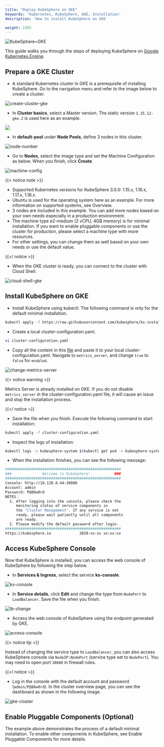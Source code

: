 ```yaml
---
title: "Deploy KubeSphere on GKE"
keywords: 'Kubernetes, KubeSphere, GKE, Installation'
description: 'How to install KubeSphere on GKE'

weight: 2265
---
```


![KubeSphere+GKE](https://pek3b.qingstor.com/kubesphere-docs/png/20191123145223.png)

This guide walks you through the steps of deploying KubeSphere on [Google Kubernetes Engine](https://cloud.google.com/kubernetes-engine/).

## Prepare a GKE Cluster

- A standard Kubernetes cluster in GKE is a prerequisite of installing KubeSphere. Go to the navigation menu and refer to the image below to create a cluster.

![create-cluster-gke](https://ap3.qingstor.com/kubesphere-website/docs/create-cluster-gke.jpg)

- In **Cluster basics**, select a Master version. The static version `1.15.12-gke.2` is used here as an example.

![](https://ap3.qingstor.com/kubesphere-website/docs/master-version.png)

- In **default-pool** under **Node Pools**, define 3 nodes in this cluster.

![node-number](https://ap3.qingstor.com/kubesphere-website/docs/node-number.png)

- Go to **Nodes**, select the image type and set the Machine Configuration as below. When you finish, click **Create**.

![machine-config](https://ap3.qingstor.com/kubesphere-website/docs/machine-configuration.jpg)

{{< notice note >}} 

- Supported Kubernetes versions for KubeSphere 3.0.0: 1.15.x, 1.16.x, 1.17.x, 1.18.x.
- Ubuntu is used for the operating system here as an example. For more information on supported systems, see Overview.
- 3 nodes are included in this example. You can add more nodes based on your own needs especially in a production environment.
- The machine type e2-medium (2 vCPU, 4GB memory) is for minimal installation. If you want to enable pluggable components or use the cluster for production, please select a machine type with more resources.
- For other settings, you can change them as well based on your own needs or use the default value.

{{</ notice >}} 

- When the GKE cluster is ready, you can connect to the cluster with Cloud Shell.


![cloud-shell-gke](https://ap3.qingstor.com/kubesphere-website/docs/cloud-shell.png)

## Install KubeSphere on GKE

- Install KubeSphere using kubectl. The following command is only for the default minimal installation.

```bash
kubectl apply -f https://raw.githubusercontent.com/kubesphere/ks-installer/master/deploy/kubesphere-installer.yaml
```

- Create a local cluster-configuration.yaml.

```bash
vi cluster-configuration.yaml
```

- Copy all the content in this [file](https://raw.githubusercontent.com/kubesphere/ks-installer/master/deploy/cluster-configuration.yaml) and paste it to your local cluster-configuration.yaml. Navigate to `metrics_server`, and change `true` to `false` for `enabled`.

![change-metrics-server](https://ap3.qingstor.com/kubesphere-website/docs/true-false.png)

{{< notice warning >}}

Metrics Server is already installed on GKE. If you do not disable `metrics_server` in the cluster-configuration.yaml file, it will cause an issue and stop the installation process.

{{</ notice >}}

- Save the file when you finish. Execute the following command to start installation:

```bash
kubectl apply -f cluster-configuration.yaml
```

- Inspect the logs of installation:

```bash
kubectl logs -n kubesphere-system $(kubectl get pod -n kubesphere-system -l app=ks-install -o jsonpath='{.items[0].metadata.name}') -f
```

- When the installation finishes, you can see the following message:

```bash
#####################################################
###              Welcome to KubeSphere!           ###
#####################################################
Console: http://10.128.0.44:30880
Account: admin
Password: P@88w0rd
NOTES：
  1. After logging into the console, please check the
     monitoring status of service components in
     the "Cluster Management". If any service is not
     ready, please wait patiently until all components
     are ready.
  2. Please modify the default password after login.
#####################################################
https://kubesphere.io             2020-xx-xx xx:xx:xx
```

## Access KubeSphere Console

Now that KubeSphere is installed, you can access the web console of KubeSphere by following the step below.

- In **Services & Ingress**, select the service **ks-console**.

![ks-console](https://ap3.qingstor.com/kubesphere-website/docs/console-service.jpg)

- In **Service details**, click **Edit** and change the type from `NodePort` to `LoadBalancer`. Save the file when you finish.

![lb-change](https://ap3.qingstor.com/kubesphere-website/docs/lb-change.jpg)

- Access the web console of KubeSphere using the endpoint generated by GKE.


![access-console](https://ap3.qingstor.com/kubesphere-website/docs/access-console.png)

{{< notice tip >}}

Instead of changing the service type to `LoadBalancer`, you can also access KubeSphere console via `NodeIP:NodePort` (service type set to `NodePort`). You may need to open port `30880` in firewall rules.

{{</ notice >}}

- Log in the console with the default account and password (`admin/P@88w0rd`). In the cluster overview page, you can see the dashboard as shown in the following image.

![gke-cluster](https://ap3.qingstor.com/kubesphere-website/docs/gke-cluster.png)

## Enable Pluggable Components (Optional)

The example above demonstrates the process of a default minimal installation. To enable other components in KubeSphere, see Enable Pluggable Components for more details.

